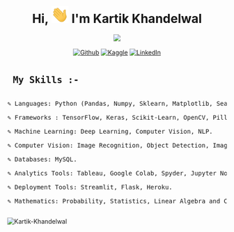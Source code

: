 <h1 align="center">Hi, <img src="https://github.com/Kartik-Khandelwal/Kartik-Khandelwal/blob/main/hi.gif" width="40px" /> I'm Kartik Khandelwal</h1>


<p align="center">
  <a href="https://github.com/Kartik-Khandelwal"> <img src="https://readme-typing-svg.herokuapp.com?color=%2336BCF7&duration=3000&lines=Kaggle+2x+Expert;Online+Learning+Addict;Deep+Learning+Specialized;Computer+Vision+Practitioner;Natural+Language+Processing;Curious+about+AI"></a>
</p>

<p align="center">
   <a href="https://github.com/Kartik-Khandelwal?tab=repositories">
    <img alt="Github" title="Github Profile" href="https://github.com/Kartik-Khandelwal?tab=repositories" src="https://img.shields.io/badge/Github-Repositories-blue"></a>

  
  <a href="https://www.kaggle.com/kartik2khandelwal/code">
    <img alt="Kaggle" title="Kaggle Profile" href="https://www.kaggle.com/kartik2khandelwal/code" src="https://img.shields.io/badge/Kaggle-Notebooks-blue"></a>
  
  
  <a href="https://www.linkedin.com/in/kartik-khandelwal-7347161ab/">
    <img alt="LinkedIn" title="LinkedIn Profile" href="https://www.linkedin.com/in/kartik-khandelwal-7347161ab/" src="https://img.shields.io/badge/LinkedIn-Profile-blue"></a>
  
<pre>
<h2> My Skills :- </h2>
✎ Languages: Python (Pandas, Numpy, Sklearn, Matplotlib, Seaborn, Plotly)

✎ Frameworks : TensorFlow, Keras, Scikit-Learn, OpenCV, Pillow.

✎ Machine Learning: Deep Learning, Computer Vision, NLP.

✎ Computer Vision: Image Recognition, Object Detection, Image Segmentation.

✎ Databases: MySQL.

✎ Analytics Tools: Tableau, Google Colab, Spyder, Jupyter Notebook, VS Code.

✎ Deployment Tools: Streamlit, Flask, Heroku.

✎ Mathematics: Probability, Statistics, Linear Algebra and Calculus.

</pre>

<p align="centre"><img src="https://github-readme-stats-five-lyart.vercel.app/api?username=Kartik-Khandelwal&show_icons=true" alt="Kartik-Khandelwal" /> </p>

